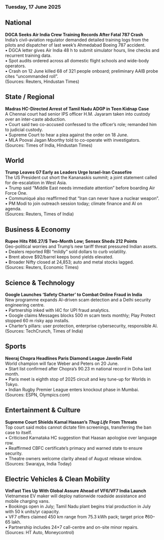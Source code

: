 ### Tuesday, 17 June 2025

## National
**DGCA Seeks Air India Crew Training Records After Fatal 787 Crash**  
India’s civil-aviation regulator demanded detailed training logs from the pilots and dispatcher of last week’s Ahmedabad Boeing 787 accident.  
• DGCA letter gives Air India 48 h to submit simulator hours, line checks and recurrent training data.  
• Spot audits ordered across all domestic flight schools and wide-body operators.  
• Crash on 12 June killed 68 of 321 people onboard; preliminary AAIB probe cites “uncommanded roll”.  
(Sources: Reuters, Hindustan Times)

## State / Regional
**Madras HC-Directed Arrest of Tamil Nadu ADGP in Teen Kidnap Case**  
A Chennai court had senior IPS officer H.M. Jayaram taken into custody over an inter-caste abduction.  
• Court said two co-accused confessed to the officer’s role; remanded him to judicial custody.  
• Supreme Court to hear a plea against the order on 18 June.  
• MLA Poovai Jagan Moorthy told to co-operate with investigators.  
(Sources: Times of India, Hindustan Times)

## World
**Trump Leaves G7 Early as Leaders Urge Israel-Iran Ceasefire**  
The US President cut short the Kananaskis summit; a joint statement called for de-escalation in West Asia.  
• Trump said “Middle East needs immediate attention” before boarding Air Force One.  
• Communiqué also reaffirmed that “Iran can never have a nuclear weapon”.  
• PM Modi to join outreach session today; climate finance and AI on agenda.  
(Sources: Reuters, Times of India)

## Business & Economy
**Rupee Hits ₹86.27/$ Two-Month Low; Sensex Sheds 212 Points**  
Geo-political worries and Trump’s new tariff threat pressured Indian assets.  
• Dealers reported RBI “mildly” sold dollars to curb volatility.  
• Brent above $92/barrel keeps bond yields elevated.  
• Broader Nifty closed at 24,853; auto and metal stocks lagged.  
(Sources: Reuters, Economic Times)

## Science & Technology
**Google Launches ‘Safety Charter’ to Combat Online Fraud in India**  
New programme expands AI-driven scam detection and a Delhi security engineering centre.  
• Partnership inked with I4C for UPI fraud analytics.  
• Google claims Messages blocks 500 m scam texts monthly; Play Protect stopped 60 m risky app installs.  
• Charter’s pillars: user protection, enterprise cybersecurity, responsible AI.  
(Sources: TechCrunch, Times of India)

## Sports
**Neeraj Chopra Headlines Paris Diamond League Javelin Field**  
World champion will face Weber and Peters on 20 June.  
• Start list confirmed after Chopra’s 90.23 m national record in Doha last month.  
• Paris meet is eighth stop of 2025 circuit and key tune-up for Worlds in Tokyo.  
• Indian Rugby Premier League enters knockout phase in Mumbai.  
(Sources: ESPN, Olympics.com)

## Entertainment & Culture
**Supreme Court Shields Kamal Haasan’s *Thug Life* From Threats**  
Top court said mobs cannot dictate film screenings, transferring the ban case to itself.  
• Criticised Karnataka HC suggestion that Haasan apologise over language row.  
• Reaffirmed CBFC certificate’s primacy and warned state to ensure security.  
• Theatre owners welcome clarity ahead of August release window.  
(Sources: Swarajya, India Today)

## Electric Vehicles & Clean Mobility
**VinFast Ties Up With Global Assure Ahead of VF6/VF7 India Launch**  
Vietnamese EV maker will deploy nationwide roadside assistance and mobile charging vans.  
• Bookings open in July; Tamil Nadu plant begins trial production in July with 50 k units/yr capacity.  
• VF7 offers claimed 450 km range from 75.3 kWh pack; target price ₹60–65 lakh.  
• Partnership includes 24×7 call-centre and on-site minor repairs.  
(Sources: HT Auto, Moneycontrol)
